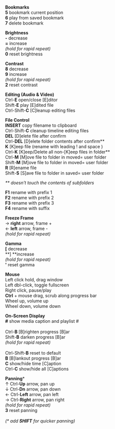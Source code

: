 **Bookmarks**<br />
**5** bookmark current position<br />
**6** play from saved bookmark<br />
**7** delete bookmark<br />

**Brightness**<br />
**\-** decrease<br />
**=** increase<br />
_(hold for rapid repeat)_<br />
**0** reset brightness<br />

**Contrast**<br />
**8** decrease<br />
**9** increase<br />
_(hold for rapid repeat)_<br />
**2** reset contrast<br />

**Editing (Audio & Video)**<br />
Ctrl-**E** open/close [E]ditor<br />
Shift-**E** play [E]dited file<br />
Ctrl-Shift-**C** [C]leanup editing files<br />

**File Control**<br />
**INSERT** copy filename to clipboard<br />
Ctrl-Shift-**C** cleanup timeline editing files<br />
**DEL** [D]elete file after confirm<br />
Ctrl-**DEL** [D]elete folder contents after confirm\*\*<br />
**K** [K]eep file (rename with leading ! and space )<br />
Ctrl-**K** [K]eep/Delete all non-[K]eep files in folder\*\*<br />
Ctrl-**M** [M]ove file to folder in moved= user folder<br />
Shift-**M** [M]ove file to folder in moved= user folder<br />
**R** [R]ename file<br />
Shift-**S** [S]ave file to folder in saved= user folder<br />

_\*\* doesn't touch the contents of subfolders_<br />

**F1** rename with prefix 1<br />
**F2** rename with prefix 2<br />
**F3** rename with prefix 3<br />
**F4** rename with suffix<br />

**Freeze Frame**<br />
&rarr; **right** arrow, frame + <br />
&larr; **left** arrow, frame - <br />
_(hold for rapid repeat)_<br />

**Gamma**<br />
**[** decrease<br />
**] **increase<br />
_(hold for rapid repeat)_<br />
**'** reset gamma<br />

**Mouse**<br />
Left click hold, drag window<br />
Left dbl-click, toggle fullscreen<br />
Right click, pause/play<br />
**Ctrl** + mouse drag, scrub along progress bar<br />
Wheel up, volume up<br />
Wheel down, volume down<br />

**On-Screen Display**<br />
**\#** show media caption and playlist \#<br />
<br />
Ctrl-**B** [B]righten progress [B]ar<br />
Shift-**B** darken progress [B]ar<br />
_(hold for rapid repeat)_<br />
<br />
Ctrl-Shift-**B** reset to default<br />
**B** [B]lankout progress [B]ar<br />
**C** show/hide time [C]aption<br />
Ctrl-**C** show/hide all [C]aptions<br />

**Panning**\*<br />
&uarr; Ctrl-**Up** arrow, pan up<br />
&darr; Ctrl-**Dn** arrow, pan down<br />
&larr; Ctrl-**Left** arrow, pan left<br />
&rarr; Ctrl-**Right** arrow, pan right<br />
_(hold for rapid repeat)_<br />
**3** reset panning<br />
<br />
_(\* add **SHIFT** for quicker panning)_<br />


